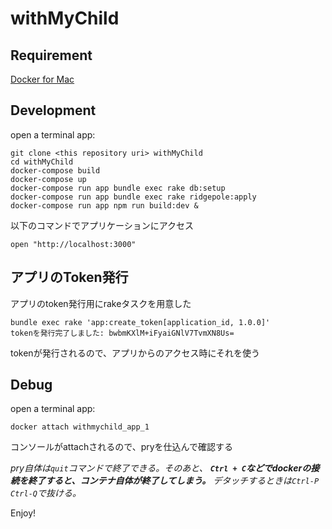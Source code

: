 # withMyChild

## Requirement

[Docker for Mac](https://docs.docker.com/docker-for-mac/)

## Development

open a terminal app:

```
git clone <this repository uri> withMyChild
cd withMyChild
docker-compose build
docker-compose up
docker-compose run app bundle exec rake db:setup
docker-compose run app bundle exec rake ridgepole:apply
docker-compose run app npm run build:dev &
```

以下のコマンドでアプリケーションにアクセス

```
open "http://localhost:3000"
```

## アプリのToken発行
アプリのtoken発行用にrakeタスクを用意した

```
bundle exec rake 'app:create_token[application_id, 1.0.0]'
tokenを発行完了しました: bwbmKXlM+iFyaiGNlV7TvmXN8Us=
```

tokenが発行されるので、アプリからのアクセス時にそれを使う


## Debug

open a terminal app:

```
docker attach withmychild_app_1
```

コンソールがattachされるので、pryを仕込んで確認する

*pry自体は`quit`コマンドで終了できる。そのあと、 **`Ctrl + C`などでdockerの接続を終了すると、コンテナ自体が終了してしまう。** デタッチするときは`Ctrl-P Ctrl-Q`で抜ける。*

Enjoy!
